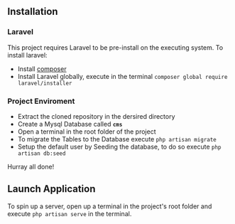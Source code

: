 ## Installation

### Laravel 
 This project requires Laravel to be pre-install on the executing system. To install laravel:
- Install [composer](https://getcomposer.org/)
- Install Laravel globally, execute in the terminal ``` composer global require laravel/installer ```


### Project Enviroment
- Extract the cloned repository in the dersired directory
- Create a Mysql Database called <b>`cms`</b>
- Open a terminal in the root folder of the project
- To migrate the Tables to the Database execute ``` php artisan migrate ```
- Setup the default user by Seeding the database, to do so execute ``` php artisan db:seed ```

Hurray all done!

## Launch Application
To spin up a server, open up a terminal in the project's root folder and execute ``` php artisan serve ``` in the terminal.
